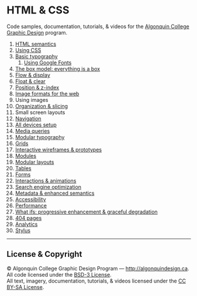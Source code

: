 # HTML & CSS

Code samples, documentation, tutorials, & videos for the [Algonquin College Graphic Design](http://algonquindesign.ca) program.

1. [HTML semantics](html-semantics)
2. [Using CSS](using-css)
3. [Basic typography](basic-typography)
	1. [Using Google Fonts](basic-typography/google-fonts)
4. [The box model: everything is a box](box-model)
5. [Flow & display](flow-display)
6. [Float & clear](float-clear)
7. [Position & z-index](position-zindex)
8. [Image formats for the web](image-formats)
9. Using images
10. [Organization & slicing](organization-slicing)
11. Small screen layouts
12. [Navigation](navigation)
13. [All devices setup](all-devices-setup)
14. [Media queries](media-queries)
15. [Modular typography](modular-typography)
16. [Grids](grids)
17. [Interactive wireframes & prototypes](interactive-wireframes-and-prototypes)
18. [Modules](modules)
19. [Modular layouts](modular-layouts)
20. [Tables](tables)
21. [Forms](forms)
22. [Interactions & animations](interactions-animations)
23. [Search engine optimization](search-engine-optimization)
24. [Metadata & enhanced semantics](metadata-enhanced-semantics)
25. [Accessibility](accessibility)
26. [Performance](performance)
27. [What ifs: progressive enhancement & graceful degradation](what-ifs)
28. [404 pages](404-pages)
29. [Analytics](analytics)
30. [Stylus](stylus)

---

## License & Copyright

© Algonquin College Graphic Design Program — <http://algonquindesign.ca>.	
All code licensed under the [BSD-3 License](LICENSE).	
All text, imagery, documentation, tutorials, & videos licensed under the [CC BY-SA License](http://creativecommons.org/licenses/by-sa/2.5/ca/deed.en_US).
